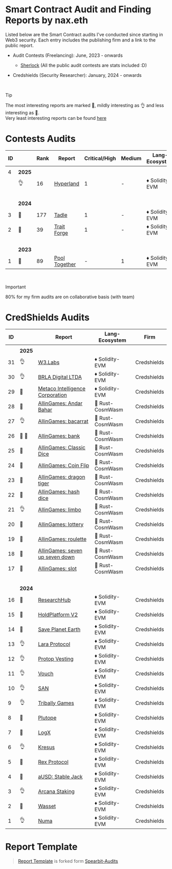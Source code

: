# Smart Contract Audit and Finding Reports by nax.eth

Listed below are the Smart Contract audits I’ve conducted since starting in Web3 security. Each entry includes the publishing firm and a link to the public report.

- Audit Contests (Freelancing): June, 2023 - onwards

  - [Sherlock](https://audits.sherlock.xyz/watson/namx05) (All the public audit contests are stats included :D)

- Credshields (Security Researcher): January, 2024 - onwards

<br>

> [!TIP]
> The most interesting reports are marked 💎, mildly interesting as 👌 and less interesting as 📰. <br>
> Very least interesting reports can be found [here](/least_interesting_reports.md)

# Contests Audits

| ID  |             | Rank | Report                                                                                                           | Critical/High | Medium | Lang-Ecosystem | Platform  |
| --- | ----------- | ---- | ---------------------------------------------------------------------------------------------------------------- | ------------- | ------ | -------------- | --------- |
|     |             |      |                                                                                                                  |               |        |                |           |
| 4   | <b>2025</b> |
|     | 👌          | 16   | [Hyperland](https://cantina.xyz/competitions/cd180bb3-5d7d-46ed-8b99-d905e54a9d0b/leaderboard)                   | 1             | -      | ♦ Solidity-EVM | Cantina   |
|     | <br>        |
|     | <b>2024</b> |
| 3   | 💎          | 177  | [Tadle](https://codehawks.cyfrin.io/c/2024-08-tadle/results?lt=contest&page=1&sc=reward&sj=reward&t=leaderboard) | 1             | -      | ♦ Solidity-EVM | CodeHawks |
| 2   | 💎          | 39   | [Trait Forge](https://code4rena.com/audits/2024-07-traitforge)                                                   | 1             | -      | ♦ Solidity-EVM | CodeArena |
|     | <br>        |
|     | <b>2023</b> |
| 1   | 📰          | 89   | [Pool Together](https://code4rena.com/audits/2023-07-pooltogether)                                               | -             | 1      | ♦ Solidity-EVM | CodeArena |

<br>

> [!IMPORTANT]
> 80% for my firm audits are on collaborative basis (with team)

# CredShields Audits

| ID  |             | Report                                                                                                                                            | Lang-Ecosystem   | Firm        |
| --- | ----------- | ------------------------------------------------------------------------------------------------------------------------------------------------- | ---------------- | ----------- |
|     |             |
|     | <b>2025</b> |
| 31  | 👌          | [W3.Labs](https://github.com/Credshields/audit-reports/blob/master/W3.labs_Final_Audit_Report.pdf)                                                | ♦ Solidity-EVM   | Credshields |
| 30  | 👌          | [BRLA Digital LTDA](https://github.com/Credshields/audit-reports/blob/master/BRLA_Final_Audit_Report.pdf)                                         | ♦ Solidity-EVM   | Credshields |
| 29  | 💎          | [Metaco Intelligence Corporation](https://github.com/Credshields/audit-reports/blob/master/Zoth_Final_Audit_Report.pdf)                           | ♦ Solidity-EVM   | Credshields |
| 28  | 📰          | [AllinGames: Andar Bahar](https://github.com/Credshields/audit-reports/blob/master/AllInGames_Andar_Bahar_Final_Audit_Report.pdf)                 | 🦀 Rust-CosmWasm | Credshields |
| 27  | 👌          | [AllinGames: bacarrat](https://github.com/Credshields/audit-reports/blob/master/AllInGames_Baccarat_Final_Audit_Report.pdf)                       | 🦀 Rust-CosmWasm | Credshields |
| 26  | 💎 💎       | [AllinGames: bank](https://github.com/Credshields/audit-reports/blob/master/AllInGames_Bank_Final_Audit_Report.pdf)                               | 🦀 Rust-CosmWasm | Credshields |
| 25  | 💎          | [AllinGames: Classic Dice](https://github.com/Credshields/audit-reports/blob/master/AllInGames_Classic_Dice_Final_Audit_Report.pdf)               | 🦀 Rust-CosmWasm | Credshields |
| 24  | 💎          | [AllinGames: Coin Flip](https://github.com/Credshields/audit-reports/blob/master/AllInGames_Coin_Flip_Final_Audit_Report.pdf)                     | 🦀 Rust-CosmWasm | Credshields |
| 23  | 📰          | [AllinGames: dragon tiger](https://github.com/Credshields/audit-reports/blob/master/AllInGames_Dragon_Tiger_Final_Audit_Report.pdf)               | 🦀 Rust-CosmWasm | Credshields |
| 22  | 💎          | [AllinGames: hash dice](https://github.com/Credshields/audit-reports/blob/master/AllInGames_Hash_Dice_Final_Audit_Report.pdf)                     | 🦀 Rust-CosmWasm | Credshields |
| 21  | 👌          | [AllinGames: limbo](https://github.com/Credshields/audit-reports/blob/master/AllInGames_Limbo_Final_Audit_Report.pdf)                             | 🦀 Rust-CosmWasm | Credshields |
| 20  | 💎          | [AllinGames: lottery](https://github.com/Credshields/audit-reports/blob/master/AllInGames_Lottery_Final_Audit_Report.pdf)                         | 🦀 Rust-CosmWasm | Credshields |
| 19  | 📰          | [AllinGames: roulette](https://github.com/Credshields/audit-reports/blob/master/AllInGames_Roulette_Final_Audit_Report.pdf)                       | 🦀 Rust-CosmWasm | Credshields |
| 18  | 📰          | [AllinGames: seven up seven down](https://github.com/Credshields/audit-reports/blob/master/AllInGames_Seven_Up_Seven_Down_Final_Audit_Report.pdf) | 🦀 Rust-CosmWasm | Credshields |
| 17  | 📰          | [AllinGames: slot](https://github.com/Credshields/audit-reports/blob/master/AllInGames_Slots_Final_Audit_Report.pdf)                              | 🦀 Rust-CosmWasm | Credshields |
|     | <br>        |
|     | <b>2024</b> |
| 16  | 📰          | [ResearchHub](https://github.com/Credshields/audit-reports/blob/master/ResearchHub_SmartContract_Final_Audit_Report.pdf)                          | ♦ Solidity-EVM   | Credshields |
| 15  | 📰          | [HoldPlatform V2](https://github.com/Credshields/audit-reports/blob/master/HoldPlatform_Final_Audit_Report.pdf)                                   | ♦ Solidity-EVM   | Credshields |
| 14  | 💎          | [Save Planet Earth](https://github.com/Credshields/audit-reports/blob/master/SPE_Smart_Contract_Final_Audit_Report.pdf)                           | ♦ Solidity-EVM   | Credshields |
| 13  | 👌          | [Lara Protocol](https://github.com/Credshields/audit-reports/blob/master/Lara_Liquid_Staking_Final_Audit_Report.pdf)                              | ♦ Solidity-EVM   | Credshields |
| 12  | 👌          | [Protop Vesting](https://github.com/Credshields/audit-reports/blob/master/Protop_Vesting_Contracts_Final_Report.pdf)                              | ♦ Solidity-EVM   | Credshields |
| 11  | 👌          | [Vouch](https://github.com/Credshields/audit-reports/blob/master/Vouch_Contract_Final_Audit_Report.pdf)                                           | ♦ Solidity-EVM   | Credshields |
| 10  | 👌          | [SAN](https://github.com/Credshields/audit-reports/blob/master/SAN_Final_Report.pdf)                                                              | ♦ Solidity-EVM   | Credshields |
| 9   | 👌          | [Tribally Games](https://github.com/Credshields/audit-reports/blob/master/Tribally_Games_Final_Report.pdf)                                        | ♦ Solidity-EVM   | Credshields |
| 8   | 💎          | [Plutope](https://github.com/Credshields/audit-reports/blob/master/Plutope_Final_Audit_Report.pdf)                                                | ♦ Solidity-EVM   | Credshields |
| 7   | 💎          | [LogX](https://github.com/Credshields/audit-reports/blob/4d34781e41a23c270314fac5aced61fc24370f4c/LogX_Token_Final_Report.pdf)                    | ♦ Solidity-EVM   | Credshields |
| 6   | 👌          | [Kresus](https://github.com/Credshields/audit-reports/blob/master/Kresus_Final_Audit_Report.pdf)                                                  | ♦ Solidity-EVM   | Credshields |
| 5   | 💎          | [Rex Protocol](https://github.com/Credshields/audit-reports/blob/master/Rex_Exchange_Final_Audit_Report.pdf)                                      | ♦ Solidity-EVM   | Credshields |
| 4   | 💎          | [aUSD: Stable Jack](https://github.com/Credshields/audit-reports/blob/master/aUSD_SC_Final_Audit_Report.pdf)                                      | ♦ Solidity-EVM   | Credshields |
| 3   | 👌          | [Arcana Staking](https://github.com/Credshields/audit-reports/blob/master/Arcana_Staking_Contract_Final_Audit_Report.pdf)                         | ♦ Solidity-EVM   | Credshields |
| 2   | 💎          | [Wasset](https://github.com/Credshields/audit-reports/blob/master/Wasset_Final_Audit_Report.pdf)                                                  | ♦ Solidity-EVM   | Credshields |
| 1   | 👌          | [Numa](https://github.com/Credshields/audit-reports/blob/master/Numa_Final_Audit_Report.pdf)                                                      | ♦ Solidity-EVM   | Credshields |

# Report Template

> [Report Template](report_template.md) is forked form [Spearbit-Audits](https://github.com/spearbit-audits/report-template/blob/main/report.md)
